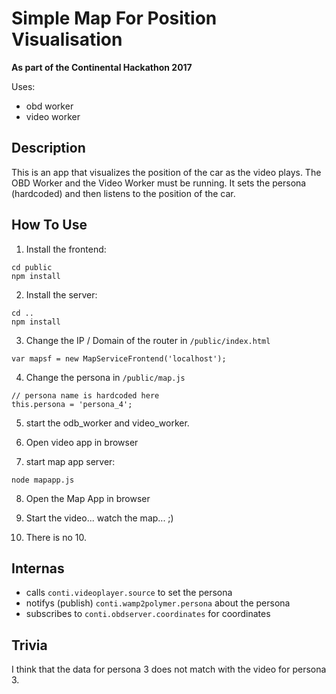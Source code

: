 # Simple Map For Position Visualisation

**As part of the Continental Hackathon 2017**

Uses:

- obd worker
- video worker

## Description
This is an app that visualizes the position of the car as the video plays.
The OBD Worker and the Video Worker must be running.
It sets the persona (hardcoded) and then listens to the position of the car.

## How To Use


1. Install the frontend:
```
cd public
npm install
```
2. Install the server:
```
cd ..
npm install
```

3. Change the IP / Domain of the router in `/public/index.html`
```
var mapsf = new MapServiceFrontend('localhost');
```

4. Change the persona in `/public/map.js`
```
// persona name is hardcoded here
this.persona = 'persona_4';
```

5. start the odb_worker and video_worker.

6. Open video app in browser

7. start map app server:
```
node mapapp.js
```

8. Open the Map App in browser

9. Start the video... watch the map... ;)

10. There is no 10.



## Internas

- calls `conti.videoplayer.source` to set the persona
- notifys (publish) `conti.wamp2polymer.persona` about the persona
- subscribes to `conti.obdserver.coordinates` for coordinates

## Trivia

I think that the data for persona 3 does not match with the video for persona 3.